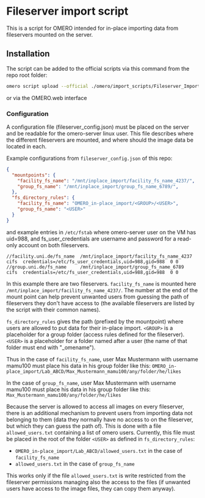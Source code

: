 # Fileserver import script

This is a script for OMERO intended for in-place importing data from fileservers mounted on the server.

## Installation

The script can be added to the official scripts via this command from the repo root folder:

```bash
omero script upload --official ./omero/import_scripts/Fileserver_Import.py
```

or via the OMERO.web interface

### Configuration

A configuration file (fileserver_config.json) must be placed on the server and be readable for the omero-server linux user. 
This file describes where the different fileservers are mounted, and where should the image data be located in each.

Example configurations from `fileserver_config.json` of this repo:
```json
{
  "mountpoints": {
    "facility_fs_name": "/mnt/inplace_import/facility_fs_name_4237/",
    "group_fs_name": "/mnt/inplace_import/group_fs_name_6789/",
  },
  "fs_directory_rules": {
    "facility_fs_name": "OMERO_in-place_import/<GROUP>/<USER>",
    "group_fs_name": "<USER>"
  }
}
```

and example entries in `/etc/fstab` where omero-server user on the VM has uid=988, and fs_user_credentials are username and password for a read-only account on both fileservers.
```
//facility.uni.de/fs_name  /mnt/inplace_import/facility_fs_name_4237  cifs  credentials=/etc/fs_user_credentials,uid=988,gid=988  0 0
//group.uni.de/fs_name     /mnt/inplace_import/group_fs_name_6789     cifs  credentials=/etc/fs_user_credentials,uid=988,gid=988  0 0
```

In this example there are two fileservers. `facility_fs_name` is mounted here `/mnt/inplace_import/facility_fs_name_4237/`. The number at the end of the mount point can help prevent unwanted users from guessing the path of fileservers they don't have access to (the available fileservers are listed by the script with their common names).

`fs_directory_rules` gives the path (prefixed by the mountpoint) where users are allowed to put data for their in-place import. `<GROUP>` is a placeholder for a group folder (access rules defined for the fileserver). `<USER>` is a placeholder for a folder named after a user (the name of that folder must end with "_omename"). 

Thus in the case of `facility_fs_name`, user Max Mustermann with username mamu100 must place his data in his group folder like this: `OMERO_in-place_import/Lab_ABCD/Max_Mustermann_mamu100/any/folder/he/likes`

In the case of `group_fs_name`, user Max Mustermann with username mamu100 must place his data in his group folder like this: `Max_Mustermann_mamu100/any/folder/he/likes`

Because the server is allowed to access all images on every fileserver, there is an additional mechanism to prevent users from importing data not belonging to them (data they normally have no access to on the fileserver, but which they can guess the path of). 
This is done with a file `allowed_users.txt` containing a list of omero users. Currently, this file must be placed in the root of the folder `<USER>` as defined in `fs_directory_rules`:
* `OMERO_in-place_import/Lab_ABCD/allowed_users.txt` in the case of `facility_fs_name`
* `allowed_users.txt` in the case of `group_fs_name`

This works only if the file `allowed_users.txt` is write restricted from the fileserver permissions managing also the access to the files (if unwanted users have access to the image files, they can copy them anyway). 


